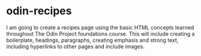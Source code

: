 # odin-recipes
I am going to create a recipes page using the basic HTML concepts learned 
throughout The Odin Project foundations course. This will include creating 
a boilerplate, headings, paragraphs, creating emphasis and strong text, 
including hyperlinks to other pages and include images.
